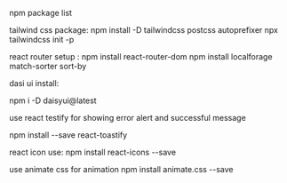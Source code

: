 npm package list

tailwind css package:
 npm install -D tailwindcss postcss autoprefixer
 npx tailwindcss init -p

react router setup :
npm install react-router-dom
npm install localforage match-sorter sort-by


dasi ui install:

npm i -D daisyui@latest

use react testify for showing error alert and successful message

npm install --save react-toastify



react icon use:
npm install react-icons --save


use animate css for animation
npm install animate.css --save